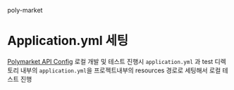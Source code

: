 poly-market


# Application.yml 세팅
[Polymarket API Config](https://github.com/PolyMarket-Team/polymarket-config/tree/develop/polymarket-backend/polymarket-api)
로컬 개발 및 테스트 진행시 `application.yml` 과 test 디렉토리 내부의 `application.yml`을 프로젝트내부의
resources 경로로 세팅해서 로컬 테스트 진행